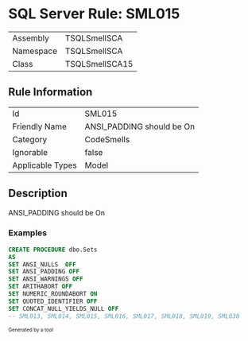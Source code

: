 ﻿# SQL Server Rule: SML015
  
|    |    |
|----|----|
| Assembly | TSQLSmellSCA |
| Namespace | TSQLSmellSCA |
| Class | TSQLSmellSCA15 |
  
## Rule Information
  
|    |    |
|----|----|
| Id | SML015 |
| Friendly Name | ANSI_PADDING should be On |
| Category | CodeSmells |
| Ignorable | false |
| Applicable Types | Model  |
  
## Description
  
ANSI_PADDING should be On
  
### Examples
  
```sql
CREATE PROCEDURE dbo.Sets
AS
SET ANSI_NULLS  OFF
SET ANSI_PADDING OFF
SET ANSI_WARNINGS OFF
SET ARITHABORT OFF
SET NUMERIC_ROUNDABORT ON
SET QUOTED_IDENTIFIER OFF
SET CONCAT_NULL_YIELDS_NULL OFF
-- SML013, SML014, SML015, SML016, SML017, SML018, SML019, SML030
```
  
<sub><sup>Generated by a tool</sup></sub>

